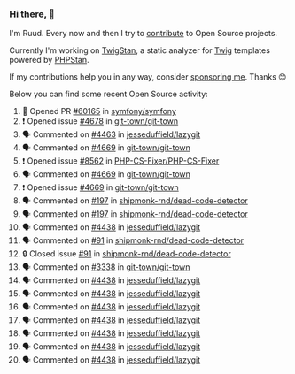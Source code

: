 ### Hi there, 👋

I'm Ruud. Every now and then I try to [contribute](https://github.com/pulls?q=+is%3Apr+author%3Aruudk+archived%3Afalse+is%3Apublic+) to Open Source projects.

Currently I'm working on [TwigStan](https://github.com/twigstan), a static analyzer for [Twig](https://twig.symfony.com/) templates powered by [PHPStan](https://phpstan.org/).

If my contributions help you in any way, consider [sponsoring me](https://github.com/sponsors/ruudk). Thanks 😊

Below you can find some recent Open Source activity:

<!--START_SECTION:activity-->
1. 💪 Opened PR [#60165](https://github.com/symfony/symfony/pull/60165) in [symfony/symfony](https://github.com/symfony/symfony)
2. ❗ Opened issue [#4678](https://github.com/git-town/git-town/issues/4678) in [git-town/git-town](https://github.com/git-town/git-town)
3. 🗣 Commented on [#4463](https://github.com/jesseduffield/lazygit/pull/4463#issuecomment-2781378966) in [jesseduffield/lazygit](https://github.com/jesseduffield/lazygit)
4. 🗣 Commented on [#4669](https://github.com/git-town/git-town/issues/4669#issuecomment-2780691497) in [git-town/git-town](https://github.com/git-town/git-town)
5. ❗ Opened issue [#8562](https://github.com/PHP-CS-Fixer/PHP-CS-Fixer/issues/8562) in [PHP-CS-Fixer/PHP-CS-Fixer](https://github.com/PHP-CS-Fixer/PHP-CS-Fixer)
6. 🗣 Commented on [#4669](https://github.com/git-town/git-town/issues/4669#issuecomment-2780638728) in [git-town/git-town](https://github.com/git-town/git-town)
7. ❗ Opened issue [#4669](https://github.com/git-town/git-town/issues/4669) in [git-town/git-town](https://github.com/git-town/git-town)
8. 🗣 Commented on [#197](https://github.com/shipmonk-rnd/dead-code-detector/pull/197#issuecomment-2778763970) in [shipmonk-rnd/dead-code-detector](https://github.com/shipmonk-rnd/dead-code-detector)
9. 🗣 Commented on [#197](https://github.com/shipmonk-rnd/dead-code-detector/pull/197#issuecomment-2778738283) in [shipmonk-rnd/dead-code-detector](https://github.com/shipmonk-rnd/dead-code-detector)
10. 🗣 Commented on [#4438](https://github.com/jesseduffield/lazygit/pull/4438#issuecomment-2778661963) in [jesseduffield/lazygit](https://github.com/jesseduffield/lazygit)
11. 🗣 Commented on [#91](https://github.com/shipmonk-rnd/dead-code-detector/issues/91#issuecomment-2778522757) in [shipmonk-rnd/dead-code-detector](https://github.com/shipmonk-rnd/dead-code-detector)
12. 🔒 Closed issue [#91](https://github.com/shipmonk-rnd/dead-code-detector/issues/91) in [shipmonk-rnd/dead-code-detector](https://github.com/shipmonk-rnd/dead-code-detector)
13. 🗣 Commented on [#3338](https://github.com/git-town/git-town/issues/3338#issuecomment-2778498497) in [git-town/git-town](https://github.com/git-town/git-town)
14. 🗣 Commented on [#4438](https://github.com/jesseduffield/lazygit/pull/4438#issuecomment-2778491724) in [jesseduffield/lazygit](https://github.com/jesseduffield/lazygit)
15. 🗣 Commented on [#4438](https://github.com/jesseduffield/lazygit/pull/4438#issuecomment-2777666318) in [jesseduffield/lazygit](https://github.com/jesseduffield/lazygit)
16. 🗣 Commented on [#4438](https://github.com/jesseduffield/lazygit/pull/4438#issuecomment-2776715981) in [jesseduffield/lazygit](https://github.com/jesseduffield/lazygit)
17. 🗣 Commented on [#4438](https://github.com/jesseduffield/lazygit/pull/4438#issuecomment-2773306592) in [jesseduffield/lazygit](https://github.com/jesseduffield/lazygit)
18. 🗣 Commented on [#4438](https://github.com/jesseduffield/lazygit/pull/4438#issuecomment-2773285130) in [jesseduffield/lazygit](https://github.com/jesseduffield/lazygit)
19. 🗣 Commented on [#4438](https://github.com/jesseduffield/lazygit/pull/4438#issuecomment-2773280131) in [jesseduffield/lazygit](https://github.com/jesseduffield/lazygit)
20. 🗣 Commented on [#4438](https://github.com/jesseduffield/lazygit/pull/4438#issuecomment-2773258448) in [jesseduffield/lazygit](https://github.com/jesseduffield/lazygit)
<!--END_SECTION:activity-->
